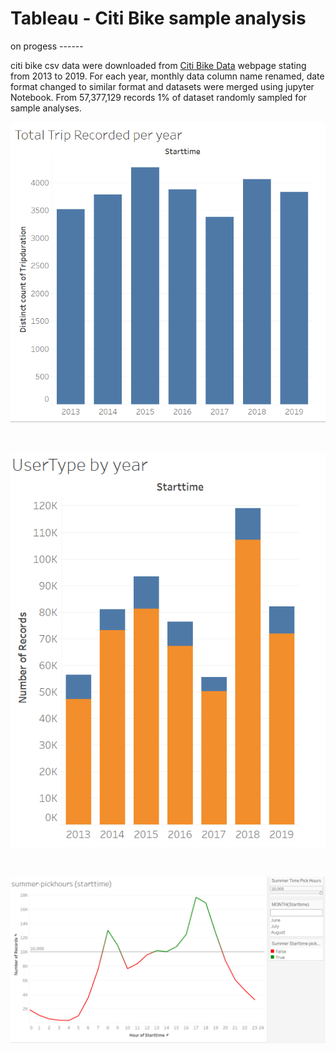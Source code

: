# Tableau - Citi Bike sample analysis

on progess ------

citi bike csv data were downloaded from [Citi Bike Data](https://www.citibikenyc.com/system-data) webpage stating from 2013 to 2019. For each year, monthly data column name renamed, date format changed to similar format and datasets were merged using jupyter Notebook. From 57,377,129 records 1% of dataset randomly sampled for sample analyses.

![](Images/total-trip-recorded.PNG)

<br/>

![](Images/usertype-by-year.PNG)

<br/>

![](Images/picktime-summer.PNG)
